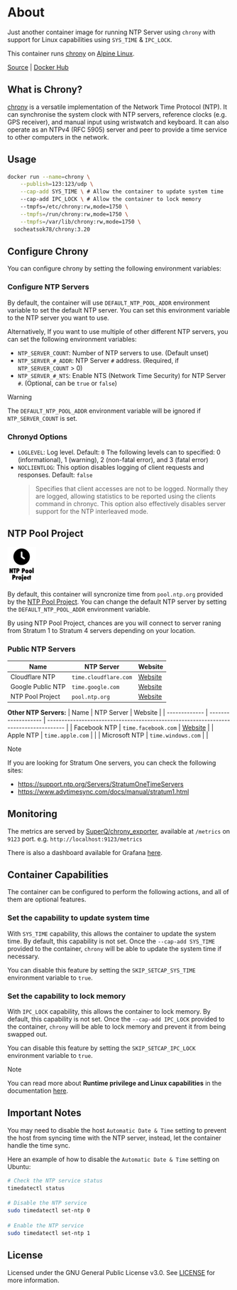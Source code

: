 # About
Just another container image for running NTP Server using `chrony` with support for Linux capabilities using `SYS_TIME` & `IPC_LOCK`.

This container runs [chrony](https://chrony-project.org/) on [Alpine Linux](https://alpinelinux.org/).

[Source](https://github.com/socheatsok78/docker-chrony) | [Docker Hub](https://hub.docker.com/r/socheatsok78/chrony)

## What is Chrony?
[chrony](https://chrony-project.org/) is a versatile implementation of the Network Time Protocol (NTP). It can synchronise the system clock with NTP servers, reference clocks (e.g. GPS receiver), and manual input using wristwatch and keyboard. It can also operate as an NTPv4 (RFC 5905) server and peer to provide a time service to other computers in the network.

## Usage

```sh
docker run --name=chrony \
    --publish=123:123/udp \
    --cap-add SYS_TIME \ # Allow the container to update system time
    --cap-add IPC_LOCK \ # Allow the container to lock memory
    --tmpfs=/etc/chrony:rw,mode=1750 \
    --tmpfs=/run/chrony:rw,mode=1750 \
    --tmpfs=/var/lib/chrony:rw,mode=1750 \
  socheatsok78/chrony:3.20
```

## Configure Chrony
You can configure chrony by setting the following environment variables:

### Configure NTP Servers

By default, the container will use `DEFAULT_NTP_POOL_ADDR` environment variable to set the default NTP server. You can set this environment variable to the NTP server you want to use.

Alternatively, If you want to use multiple of other different NTP servers, you can set the following environment variables:
- `NTP_SERVER_COUNT`: Number of NTP servers to use. (Default unset)
- `NTP_SERVER_#_ADDR`: NTP Server `#` address. (Required, if `NTP_SERVER_COUNT` > 0)
- `NTP_SERVER_#_NTS`: Enable NTS (Network Time Security) for NTP Server `#`. (Optional, can be `true` or `false`)

> [!WARNING]
> The `DEFAULT_NTP_POOL_ADDR` environment variable will be ignored if `NTP_SERVER_COUNT` is set.

### Chronyd Options

- `LOGLEVEL`: Log level. Default: `0`
  The following levels can to specified: 0 (informational), 1 (warning), 2 (non-fatal error), and 3 (fatal error)
- `NOCLIENTLOG`: This option disables logging of client requests and responses. Default: `false`
  > Specifies that client accesses are not to be logged. Normally they are logged, allowing statistics to be reported using the clients command in chronyc. This option also effectively disables server support for the NTP interleaved mode.

## NTP Pool Project

<img src="https://github.com/socheatsok78/docker-chrony/raw/main/.github/assets/ntppool.png" width="64px" /><br/>

By default, this container will syncronize time from `pool.ntp.org` provided by the [NTP Pool Project](https://www.ntppool.org/). You can change the default NTP server by setting the `DEFAULT_NTP_POOL_ADDR` environment variable.

By using NTP Pool Project, chances are you will connect to server raning from Stratum 1 to Stratum 4 servers depending on your location.

### Public NTP Servers

| Name              | NTP Server            | Website                                        |
| ----------------- | --------------------- | ---------------------------------------------- |
| Cloudflare NTP    | `time.cloudflare.com` | [Website](https://www.cloudflare.com/time/)    |
| Google Public NTP | `time.google.com`     | [Website](https://developers.google.com/time/) |
| NTP Pool Project  | `pool.ntp.org`        | [Website](https://www.ntppool.org/)            |

**Other NTP Servers:**
| Name          | NTP Server          | Website                                                                              |
| ------------- | ------------------- | ------------------------------------------------------------------------------------ |
| Facebook NTP  | `time.facebook.com` | [Website](https://engineering.fb.com/2020/03/18/production-engineering/ntp-service/) |
| Apple NTP     | `time.apple.com`    |                                                                                      |
| Microsoft NTP | `time.windows.com`  |                                                                                      |

> [!NOTE]
> If you are looking for Stratum One servers, you can check the following sites:
> - https://support.ntp.org/Servers/StratumOneTimeServers
> - https://www.advtimesync.com/docs/manual/stratum1.html

## Monitoring

The metrics are served by [SuperQ/chrony_exporter](https://github.com/SuperQ/chrony_exporter), available at `/metrics` on `9123` port. e.g. `http://localhost:9123/metrics`

There is also a dashboard available for Grafana [here](https://grafana.com/grafana/dashboards/19186-chrony/).

## Container Capabilities
The container can be configured to perform the following actions, and all of them are optional features.

### Set the capability to update system time
With `SYS_TIME` capability, this allows the container to update the system time. By default, this capability is not set. Once the `--cap-add SYS_TIME` provided to the container, `chrony` will be able to update the system time if necessary.

You can disable this feature by setting the `SKIP_SETCAP_SYS_TIME` environment variable to `true`.

### Set the capability to lock memory
With `IPC_LOCK` capability, this allows the container to lock memory. By default, this capability is not set. Once the `--cap-add IPC_LOCK` provided to the container, `chrony` will be able to lock memory and prevent it from being swapped out.

You can disable this feature by setting the `SKIP_SETCAP_IPC_LOCK` environment variable to `true`.

> [!NOTE]
> You can read more about **Runtime privilege and Linux capabilities** in the documentation [here](https://docs.docker.com/engine/containers/run/#runtime-privilege-and-linux-capabilities).

## Important Notes

You may need to disable the host `Automatic Date & Time` setting to prevent the host from syncing time with the NTP server, instead, let the container handle the time sync.

Here an example of how to disable the `Automatic Date & Time` setting on Ubuntu:

```sh
# Check the NTP service status
timedatectl status

# Disable the NTP service
sudo timedatectl set-ntp 0

# Enable the NTP service
sudo timedatectl set-ntp 1
```

## License
Licensed under the GNU General Public License v3.0.
See [LICENSE](LICENSE) for more information.
